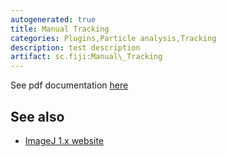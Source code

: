 ```yaml
---
autogenerated: true
title: Manual Tracking
categories: Plugins,Particle analysis,Tracking
description: test description
artifact: sc.fiji:Manual\_Tracking
---
```


 

See pdf documentation [here](https://imagej.net/plugins/track/Manual%20Tracking%20plugin.pdf)

See also
--------

-   [ImageJ 1.x website](/ij/plugins/track/track.html)

  
